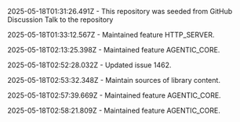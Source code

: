 2025-05-18T01:31:26.491Z - This repository was seeded from GitHub Discussion Talk to the repository

2025-05-18T01:33:12.567Z - Maintained feature HTTP_SERVER.

2025-05-18T02:13:25.398Z - Maintained feature AGENTIC_CORE.

2025-05-18T02:52:28.032Z - Updated issue 1462.

2025-05-18T02:53:32.348Z - Maintain sources of library content.

2025-05-18T02:57:39.669Z - Maintained feature AGENTIC_CORE.

2025-05-18T02:58:21.809Z - Maintained feature AGENTIC_CORE.

